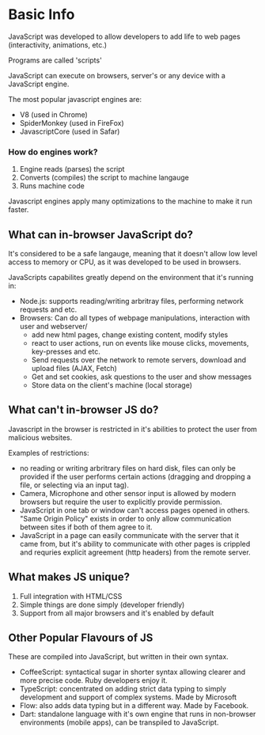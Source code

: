 # Basic Info

JavaScript was developed to allow developers to add life to web pages (interactivity, animations, etc.)

Programs are called 'scripts'

JavaScript can execute on browsers, server's or any device with a JavaScript engine.

The most popular javascript engines are:

- V8 (used in Chrome)
- SpiderMonkey (used in FireFox)
- JavascriptCore (used in Safar)

### How do engines work?

1. Engine reads (parses) the script
2. Converts (compiles) the script to machine langauge
3. Runs machine code

Javascript engines apply many optimizations to the machine to make it run faster.

## What can in-browser JavaScript do?

It's considered to be a safe langauge, meaning that it doesn't allow low level access
to memory or CPU, as it was developed to be used in browsers.

JavaScripts capabilites greatly depend on the environment that it's running in:

- Node.js: supports reading/writing arbritray files, performing network requests and etc.
- Browsers: Can do all types of webpage manipulations, interaction with user and webserver/
  - add new html pages, change existing content, modify styles
  - react to user actions, run on events like mouse clicks, movements, key-presses and etc.
  - Send requests over the network to remote servers, download and upload files (AJAX, Fetch)
  - Get and set cookies, ask questions to the user and show messages
  - Store data on the client's machine (local storage)

## What can't in-browser JS do?

Javascript in the browser is restricted in it's abilities to protect the user from malicious websites.

Examples of restrictions:

- no reading or writing arbritrary files on hard disk, files can only be provided if the user performs certain actions (dragging and dropping a file, or selecting via an input tag).
- Camera, Microphone and other sensor input is allowed by modern browsers but require the user to explicitly provide permission.
- JavaScript in one tab or window can't access pages opened in others. "Same Origin Policy" exists in order to only allow communication between sites if both of them agree to it.
- JavaScript in a page can easily communicate with the server that it came from, but it's ability to communicate with other pages is crippled and requries explicit agreement (http headers) from the remote server.

## What makes JS unique?

1. Full integration with HTML/CSS
2. Simple things are done simply (developer friendly)
3. Support from all major browsers and it's enabled by default

## Other Popular Flavours of JS

These are compiled into JavaScript, but written in their own syntax.

- CoffeeScript: syntactical sugar in shorter syntax allowing clearer and more precise code. Ruby developers enjoy it.
- TypeScript: concentrated on adding strict data typing to simply development and support of complex systems. Made by Microsoft
- Flow: also adds data typing but in a different way. Made by Facebook.
- Dart: standalone language with it's own engine that runs in non-browser environments (mobile apps), can be transpiled to JavaScript.
